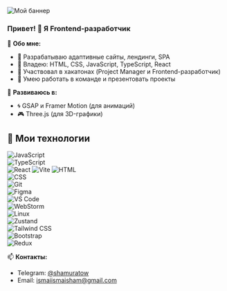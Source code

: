 ![Мой баннер](https://i.imgur.com/bEolGid.jpeg)

### Привет! 👋 Я Frontend-разработчик  

🚀 **Обо мне:**  
- 🔹 Разрабатываю адаптивные сайты, лендинги, SPA  
- 🔹 Владею: HTML, CSS, JavaScript, TypeScript, React  
- 🔹 Участвовал в хакатонах (Project Manager и Frontend-разработчик)  
- 🔹 Умею работать в команде и презентовать проекты  

🎯 **Развиваюсь в:**  
- 🌀 GSAP и Framer Motion (для анимаций)  
- 🎮 Three.js (для 3D-графики)  

## 🚀 Мои технологии  

![JavaScript](https://img.shields.io/badge/-JavaScript-F7DF1E?style=for-the-badge&logo=javascript&logoColor=black)  
![TypeScript](https://img.shields.io/badge/-TypeScript-3178C6?style=for-the-badge&logo=typescript&logoColor=white)  
![React](https://img.shields.io/badge/-React-61DAFB?style=for-the-badge&logo=react&logoColor=black) 
![Vite](https://img.shields.io/badge/-Vite-646CFF?style=flat-square&logo=vite&logoColor=white)
![HTML](https://img.shields.io/badge/-HTML-FF5733?style=for-the-badge&logo=html5&logoColor=white)  
![CSS](https://img.shields.io/badge/-CSS-2965f1?style=for-the-badge&logo=css3&logoColor=white)  
![Git](https://img.shields.io/badge/-Git-F05032?style=for-the-badge&logo=git&logoColor=white)  
![Figma](https://img.shields.io/badge/-Figma-F24E1E?style=for-the-badge&logo=figma&logoColor=white)  
![VS Code](https://img.shields.io/badge/-VS_Code-007ACC?style=for-the-badge&logo=visualstudiocode&logoColor=white)  
![WebStorm](https://img.shields.io/badge/-WebStorm-000000?style=for-the-badge&logo=webstorm&logoColor=white)  
![Linux](https://img.shields.io/badge/-Linux-FCC624?style=for-the-badge&logo=linux&logoColor=black)  
![Zustand](https://img.shields.io/badge/-Zustand-000000?style=for-the-badge&logo=Zustand&logoColor=white)  
![Tailwind CSS](https://img.shields.io/badge/-Tailwind_CSS-38B2AC?style=for-the-badge&logo=tailwindcss&logoColor=white)  
![Bootstrap](https://img.shields.io/badge/-Bootstrap-7952B3?style=for-the-badge&logo=bootstrap&logoColor=white)  
![Redux](https://img.shields.io/badge/-Redux-764ABC?style=for-the-badge&logo=redux&logoColor=white)  
 

📫 **Контакты:**  
- Telegram: [@shamuratow](https://t.me/shamuratow)  
- Email: ismaiismaisham@gmail.com 


